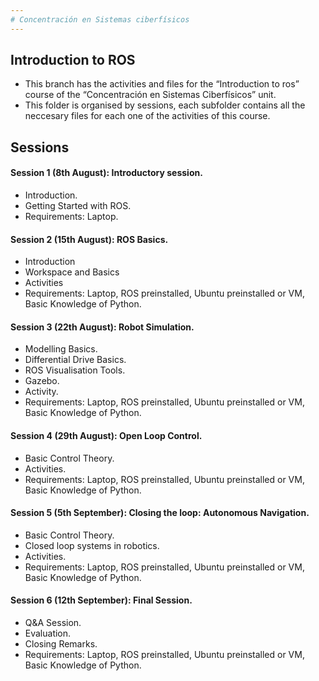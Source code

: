 ```yaml
---
# Concentración en Sistemas ciberfísicos
---
```

  ## Introduction to ROS
   * This branch has the activities and files for the “Introduction to ros” course of the “Concentración en Sistemas Ciberfísicos” unit.
   * This folder is organised by sessions, each subfolder contains all the neccesary files for each one of the activities of this course.

## Sessions

  #### Session 1 (8th August): Introductory session.
  * Introduction.
  * Getting Started with ROS.
  * Requirements: Laptop.
  
  #### Session 2 (15th August): ROS Basics.
  * Introduction
  * Workspace and Basics
  * Activities
  * Requirements: Laptop, ROS preinstalled, Ubuntu preinstalled or VM, Basic Knowledge of Python.

  #### Session 3 (22th August): Robot Simulation.
  * Modelling Basics.
  * Differential Drive Basics.
  * ROS Visualisation Tools.
  * Gazebo.
  * Activity.
  * Requirements: Laptop, ROS preinstalled, Ubuntu preinstalled or VM, Basic Knowledge of Python.
  
  #### Session 4 (29th August): Open Loop Control.
  
  * Basic Control Theory.
  * Activities.
  * Requirements: Laptop, ROS preinstalled, Ubuntu preinstalled or VM, Basic Knowledge of Python.

  #### Session 5 (5th September): Closing the loop: Autonomous Navigation.
  * Basic Control Theory.
  * Closed loop systems in robotics.
  * Activities.
  * Requirements: Laptop, ROS preinstalled, Ubuntu preinstalled or VM, Basic Knowledge of Python.

  
  #### Session 6 (12th September): Final Session.
  * Q&A Session.
  * Evaluation.
  * Closing Remarks.
  * Requirements: Laptop, ROS preinstalled, Ubuntu preinstalled or VM, Basic Knowledge of Python.
